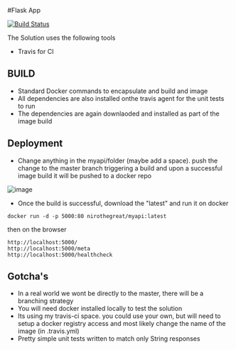 
#Flask App

[![Build Status](https://travis-ci.org/niroliyanage/flask_app.svg?branch=master)](https://travis-ci.org/niroliyanage/flask_app)

The Solution uses the following tools
- Travis for CI

## BUILD

 - Standard Docker commands to encapsulate and build and image
 - All dependencies are also installed onthe travis agent for the unit tests to run
 - The dependencies are again downlaoded and installed as part of the image build 

## Deployment
 - Change anything in the myapi/folder (maybe add a space). push the change to the master branch triggering a build and upon a successful image build it will be pushed to a docker repo

![image](https://user-images.githubusercontent.com/11021363/112158693-84456980-8c3c-11eb-9226-deb9315f96d2.png)


 - Once the build is successful, download the "latest" and run it on docker

 `docker run -d -p 5000:80 nirothegreat/myapi:latest`

 then on the browser
```
http://localhost:5000/
http://localhost:5000/meta
http://localhost:5000/healthcheck
 ```
 
## Gotcha's
 - In a real world we wont be directly to the master, there will be a branching strategy 
 - You will need docker installed locally to test the solution
 - Its using my travis-ci space. you could use your own, but will need to setup a docker registry access and most likely change the name of the image (in .travis.yml)
 - Pretty simple unit tests written to match only String responses
